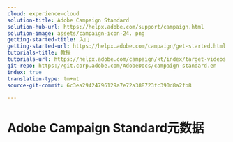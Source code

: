 ```yaml
---
cloud: experience-cloud
solution-title: Adobe Campaign Standard
solution-hub-url: https://helpx.adobe.com/support/campaign.html
solution-image: assets/campaign-icon-24. png
getting-started-title: 入门
getting-started-url: https://helpx.adobe.com/campaign/get-started.html
tutorials-title: 教程
tutorials-url: https://helpx.adobe.com/campaign/kt/index/target-videos.html
git-repo: https://git.corp.adobe.com/AdobeDocs/campaign-standard.en
index: true
translation-type: tm+mt
source-git-commit: 6c3ea29424796129a7e72a388723fc390d8a2fb8

---
```



# Adobe Campaign Standard元数据
